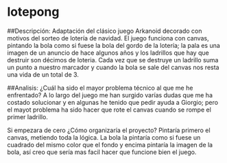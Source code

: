 # lotepong
##Descripción:
    Adaptación del clásico juego Arkanoid decorado con motivos del sorteo de lotería de navidad.
    El juego funciona con canvas, pintando la bola como si fuese la bola del gordo de la lotería; la pala es una imagen de un anuncio de hace algunos años y los ladrillos que hay que destruir son décimos de loteria. Cada vez que se destruye un ladrillo suma un punto a nuestro marcador y cuando la bola se sale del canvas nos resta una vida de un total de 3. 

##Analisis:
¿Cuál ha sido el mayor problema técnico al que me he enfrentado? A lo largo del juego me han surgido varías dudas que me ha costado solucionar y en algunas he tenido que pedir ayuda a Giorgio; pero el mayot problema ha sido hacer que rote el canvas cuando se rompe el primer ladrillo.

Si empezara de cero ¿Cómo organizaría el proyecto? Pintaría primero el canvas, metiendo toda la lógica. La bola la pintaría como si fuese un cuadrado del mismo color que el fondo y encima pintaría la imagen de la bola, así creo que sería mas facil hacer que funcione bien el juego.
